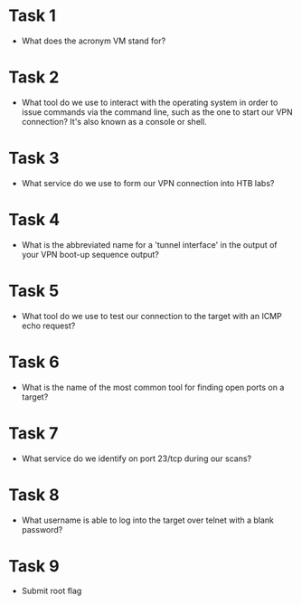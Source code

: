# Task 1
- What does the acronym VM stand for? 

[Virtual machine]: #

# Task 2
- What tool do we use to interact with the operating system in order to issue commands via the command line, such as the one to start our VPN connection? It's also known as a console or shell. 

[Terminal]: #

# Task 3
- What service do we use to form our VPN connection into HTB labs? 

[OpenVPN]: #

#  Task 4 
- What is the abbreviated name for a 'tunnel interface' in the output of your VPN boot-up sequence output? 

[tun]: #

# Task 5
-  What tool do we use to test our connection to the target with an ICMP echo request? 

[Ping]: #

# Task 6
-  What is the name of the most common tool for finding open ports on a target? 

[nmap]: #

# Task 7
-  What service do we identify on port 23/tcp during our scans? 

[Telnet]: #

# Task 8
-  What username is able to log into the target over telnet with a blank password? 

[root]: #

# Task 9
-  Submit root flag 
